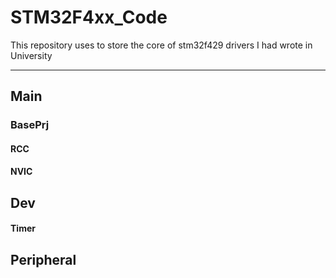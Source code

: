 # STM32F4xx_Code
This repository uses to store the core of stm32f429 drivers I had wrote in University

----------
## Main ##
### BasePrj ###
#### RCC ####
#### NVIC ####
## Dev ##
#### Timer ####
## Peripheral ##